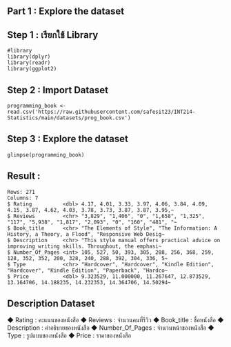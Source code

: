 ## Part 1 : Explore the dataset

## Step 1 : เรียกใช้ Library
```
#library
library(dplyr)
library(readr)
library(ggplot2)
```

## Step 2 : Import Dataset
```
programming_book <- read.csv('https://raw.githubusercontent.com/safesit23/INT214-Statistics/main/datasets/prog_book.csv')
```

## Step 3 : Explore the dataset
```
glimpse(programming_book)
```

## Result : 
```
Rows: 271
Columns: 7
$ Rating          <dbl> 4.17, 4.01, 3.33, 3.97, 4.06, 3.84, 4.09, 4.15, 3.87, 4.62, 4.03, 3.78, 3.73, 3.87, 3.87, 3.95,~
$ Reviews         <chr> "3,829", "1,406", "0", "1,658", "1,325", "117", "5,938", "1,817", "2,093", "0", "160", "481", "~
$ Book_title      <chr> "The Elements of Style", "The Information: A History, a Theory, a Flood", "Responsive Web Desig~
$ Description     <chr> "This style manual offers practical advice on improving writing skills. Throughout, the emphasi~
$ Number_Of_Pages <int> 105, 527, 50, 393, 305, 288, 256, 368, 259, 128, 352, 352, 200, 328, 240, 288, 392, 304, 336, 5~
$ Type            <chr> "Hardcover", "Hardcover", "Kindle Edition", "Hardcover", "Kindle Edition", "Paperback", "Hardco~
$ Price           <dbl> 9.323529, 11.000000, 11.267647, 12.873529, 13.164706, 14.188235, 14.232353, 14.364706, 14.50294~

```

## Description Dataset
◆ Rating : คะแนนของหนังสือ
◆ Reviews : จำนวนคนที่รีวิว
◆ Book_title : ชื่อหนังสือ
◆ Description : คำอธิบายของหนังสือ
◆ Number_Of_Pages : จำนวนหน้าของหนังสือ
◆ Type : รูปแบบของหนังสือ
◆ Price : ราคาของหนังสือ
